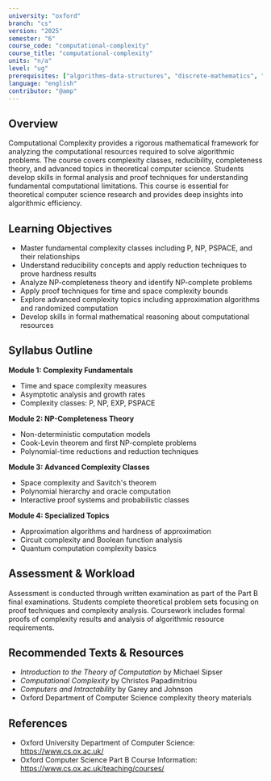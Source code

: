 ```yaml
---
university: "oxford"
branch: "cs"
version: "2025"
semester: "6"
course_code: "computational-complexity"
course_title: "computational-complexity"
units: "n/a"
level: "ug"
prerequisites: ["algorithms-data-structures", "discrete-mathematics", "logic-proof"]
language: "english"
contributor: "@amp"
---
```


## Overview

Computational Complexity provides a rigorous mathematical framework for analyzing the computational resources required to solve algorithmic problems. The course covers complexity classes, reducibility, completeness theory, and advanced topics in theoretical computer science. Students develop skills in formal analysis and proof techniques for understanding fundamental computational limitations. This course is essential for theoretical computer science research and provides deep insights into algorithmic efficiency.

## Learning Objectives

- Master fundamental complexity classes including P, NP, PSPACE, and their relationships
- Understand reducibility concepts and apply reduction techniques to prove hardness results
- Analyze NP-completeness theory and identify NP-complete problems
- Apply proof techniques for time and space complexity bounds
- Explore advanced complexity topics including approximation algorithms and randomized computation
- Develop skills in formal mathematical reasoning about computational resources

## Syllabus Outline

**Module 1: Complexity Fundamentals**
- Time and space complexity measures
- Asymptotic analysis and growth rates
- Complexity classes: P, NP, EXP, PSPACE

**Module 2: NP-Completeness Theory**
- Non-deterministic computation models
- Cook-Levin theorem and first NP-complete problems
- Polynomial-time reductions and reduction techniques

**Module 3: Advanced Complexity Classes**
- Space complexity and Savitch's theorem
- Polynomial hierarchy and oracle computation
- Interactive proof systems and probabilistic classes

**Module 4: Specialized Topics**
- Approximation algorithms and hardness of approximation
- Circuit complexity and Boolean function analysis
- Quantum computation complexity basics

## Assessment & Workload

Assessment is conducted through written examination as part of the Part B final examinations. Students complete theoretical problem sets focusing on proof techniques and complexity analysis. Coursework includes formal proofs of complexity results and analysis of algorithmic resource requirements.

## Recommended Texts & Resources

- *Introduction to the Theory of Computation* by Michael Sipser
- *Computational Complexity* by Christos Papadimitriou
- *Computers and Intractability* by Garey and Johnson
- Oxford Department of Computer Science complexity theory materials

## References

- Oxford University Department of Computer Science: https://www.cs.ox.ac.uk/
- Oxford Computer Science Part B Course Information: https://www.cs.ox.ac.uk/teaching/courses/

